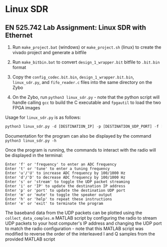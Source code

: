 # Linux SDR

## EN 525.742 Lab Assignment: Linux SDR with Ethernet

1) Run `make_project.bat` (windows) or `make_project.sh` (linux) to create the vivado project and generate a bitfile

2) Run `make_bitbin.bat` to convert `design_1_wrapper.bit` bitfile to `.bit.bin` format

3) Copy the `config_codec.bit.bin`, `design_1_wrapper.bit.bin`, `linux_sdr.py`, and `fifo_reader.c` files into the same directory on the Zybo

4) On the Zybo, run `python3 linux_sdr.py` - note that the python script will handle calling `gcc` to build the C executable and `fpgautil` to load the two FPGA images

Usage for `linux_sdr.py` is as follows:

```python
python3 linux_sdr.py -d [DESTINATION_IP] -p [DESTINATION_UDP_PORT] -f [ADC_FREQUENCY] -t [TUNER_FREQUENCY]
```

Documentation for the program can also be displayed by the command `python3 linux_sdr.py -h`

Once the program is running, the commands to interact with the radio will be displayed in the terminal:

```
Enter 'f' or 'frequency' to enter an ADC frequency
Enter 't' or 'tune' to enter a tuning frequency   
Enter 'u'/'U' to increase ADC frequency by 100/1000 Hz  
Enter 'd'/'D' to decrease ADC frequency by 100/1000 Hz  
Enter 's' or 'stream' to toggle the UDP packet streaming
Enter 'i' or 'IP' to update the destination IP address  
Enter 'p' or 'port' to update the destination UDP port
Enter 'm' or 'mute' to toggle the speaker output      
Enter 'h' or 'help' to repeat these instructions      
Enter 'e' or 'exit' to terminate the program
```

The baseband data from the UDP packets can be plotted using the `collect_data_comples.m` MATLAB script by configuring the radio to stream UDP packets to your host computer's IP address and changing the UDP port to match the radio configuration - note that this MATLAB script was modified to reverse the order of the interleaved I and Q samples from the provided MATLAB script
